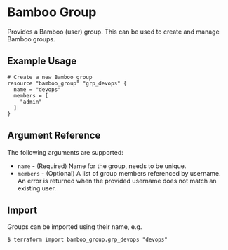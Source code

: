 # Bamboo Group

Provides a Bamboo (user) group. This can be used to create and manage Bamboo groups.

## Example Usage

```hcl
# Create a new Bamboo group
resource "bamboo_group" "grp_devops" {
  name = "devops"
  members = [
    "admin"
  ]
}
```

## Argument Reference

The following arguments are supported:

* `name` - (Required) Name for the group, needs to be unique.
* `members` - (Optional) A list of group members referenced by username. An error is returned when the provided username does not match an existing user.

## Import

Groups can be imported using their name, e.g.

```
$ terraform import bamboo_group.grp_devops "devops"
```
